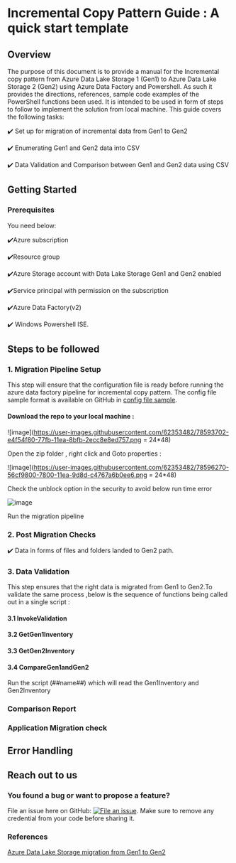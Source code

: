 # Incremental Copy Pattern Guide : A quick start template

## Overview
The purpose of this document is to provide a manual for the Incremental copy pattern from Azure Data Lake Storage 1 (Gen1) to Azure Data Lake Storage 2 (Gen2) using Azure Data Factory and Powershell. As such it provides the directions, references, sample code examples of the PowerShell functions been used. It is intended to be used in form of steps to follow to implement the solution from local machine.
This guide covers the following tasks:

:heavy_check_mark: Set up for migration of incremental data from Gen1 to Gen2 

:heavy_check_mark: Enumerating Gen1 and Gen2 data into CSV

:heavy_check_mark: Data Validation and Comparison between Gen1 and Gen2 data using CSV

##  Getting Started 

### Prerequisites 
You need below:

:heavy_check_mark:Azure subscription 

:heavy_check_mark:Resource group 

:heavy_check_mark:Azure Storage account with Data Lake Storage Gen1 and Gen2 enabled

:heavy_check_mark:Service principal with permission on the subscription 

:heavy_check_mark:Azure Data Factory(v2) 

:heavy_check_mark: Windows Powershell ISE.

## Steps to be followed

### 1. Migration Pipeline Setup
This step will ensure that the configuration file is ready before running the azure data factory pipeline for incremental copy pattern. 
The config file sample format is available on GitHub in [config file sample](https://github.com/rukmani-msft/adlsgen1togen2migrationsamples/tree/develop/Src/Migration/).

#### Download the repo to your local machine :
![image](https://user-images.githubusercontent.com/62353482/78593702-e4f54f80-77fb-11ea-8bfb-2ecc8e8ed757.png = 24*48)

Open the zip folder , right click and Goto properties :

![image](https://user-images.githubusercontent.com/62353482/78596270-56cf9800-7800-11ea-9d8d-c4767a6b0ee6.png = 24*48)

Check the unblock option in the security to avoid below run time error 

![image](https://user-images.githubusercontent.com/62353482/78596476-b29a2100-7800-11ea-8bb3-4f551a412dc4.png)

Run the migration pipeline 

### 2. Post Migration Checks 

:heavy_check_mark: Data in forms of files and folders landed to Gen2 path.

### 3. Data Validation

This step ensures that the right data is migrated from Gen1 to Gen2.To validate the same process ,below is the sequence of functions being called out in a single script :

#### 3.1 InvokeValidation 
#### 3.2 GetGen1Inventory
#### 3.3 GetGen2Inventory
#### 3.4 CompareGen1andGen2

Run the script (##name##) which will read the Gen1Inventory and Gen2Inventory 



### Comparison Report


### Application Migration check 



## Error Handling

## Reach out to us

### You found a bug or want to propose a feature?

File an issue here on GitHub: [![File an issue](https://img.shields.io/badge/-Create%20Issue-6cc644.svg?logo=github&maxAge=31557600)](https://github.com/rukmani-msft/adlsgen1togen2migrationsamples/issues/new). Make sure to remove any credential from your code before sharing it.

### References

[Azure Data Lake Storage migration from Gen1 to Gen2 ](https://docs.microsoft.com/en-us/azure/storage/blobs/data-lake-storage-migrate-gen1-to-gen2)

